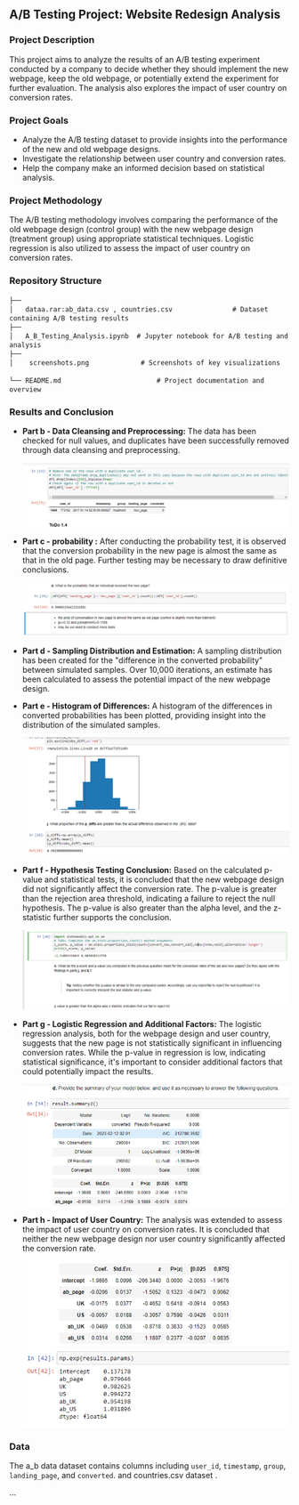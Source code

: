 ## A/B Testing Project: Website Redesign Analysis

### Project Description
This project aims to analyze the results of an A/B testing experiment conducted by a company to decide whether they should implement the new webpage, keep the old webpage, or potentially extend the experiment for further evaluation. The analysis also explores the impact of user country on conversion rates.

### Project Goals
- Analyze the A/B testing dataset to provide insights into the performance of the new and old webpage designs.
- Investigate the relationship between user country and conversion rates.
- Help the company make an informed decision based on statistical analysis.

### Project Methodology
The A/B testing methodology involves comparing the performance of the old webpage design (control group) with the new webpage design (treatment group) using appropriate statistical techniques. Logistic regression is also utilized to assess the impact of user country on conversion rates.

### Repository Structure
```
├──
│   dataa.rar:ab_data.csv , countries.csv               # Dataset containing A/B testing results
├── 
│   A_B_Testing_Analysis.ipynb  # Jupyter notebook for A/B testing and analysis
├── 
│    screenshots.png             # Screenshots of key visualizations

└── README.md                        # Project documentation and overview

```
### Results and Conclusion
- **Part b - Data Cleansing and Preprocessing:**
    The data has been checked for null values, and duplicates have been successfully removed through data cleansing and preprocessing.

    ![Snapshot of Data Cleansing](a.png)

- **Part c - probability :**
    After conducting the probability test, it is observed that the conversion probability in the new page is almost the same as that in the old page. Further testing may be necessary to draw definitive conclusions.

    ![Snapshot of Hypothesis Testing](b.png)

- **Part d - Sampling Distribution and Estimation:**
    A sampling distribution has been created for the "difference in the converted probability" between simulated samples. Over 10,000 iterations, an estimate has been calculated to assess the potential impact of the new webpage design.

- **Part e - Histogram of Differences:**
    A histogram of the differences in converted probabilities has been plotted, providing insight into the distribution of the simulated samples.

    ![Snapshot of Histogram](c.png)

- **Part f - Hypothesis Testing Conclusion:**
    Based on the calculated p-value and statistical tests, it is concluded that the new webpage design did not significantly affect the conversion rate. The p-value is greater than the rejection area threshold, indicating a failure to reject the null hypothesis. The p-value is also greater than the alpha level, and the z-statistic further supports the conclusion.
  
  ![Snapshot of hypothies](D.png)

- **Part g - Logistic Regression and Additional Factors:**
    The logistic regression analysis, both for the webpage design and user country, suggests that the new page is not statistically significant in influencing conversion rates. While the p-value in regression is low, indicating statistical significance, it's important to consider additional factors that could potentially impact the results.
  
  ![Snapshot of regression](e.png)
  
- **Part h - Impact of User Country:**
    The analysis was extended to assess the impact of user country on conversion rates. It is concluded that neither the new webpage design nor user country significantly affected the conversion rate.
  
  ![Snapshot countries feature impact](f.png)
  
### Data
The a_b data dataset contains columns including `user_id`, `timestamp`, `group`, `landing_page`, and `converted`.
and countries.csv dataset .

...

